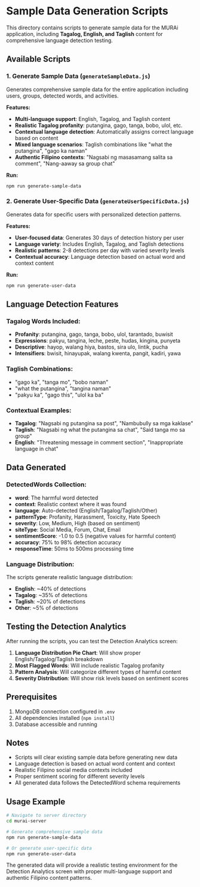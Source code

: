 # Sample Data Generation Scripts

This directory contains scripts to generate sample data for the MURAi application, including **Tagalog, English, and Taglish** content for comprehensive language detection testing.

## Available Scripts

### 1. Generate Sample Data (`generateSampleData.js`)
Generates comprehensive sample data for the entire application including users, groups, detected words, and activities.

**Features:**
- **Multi-language support**: English, Tagalog, and Taglish content
- **Realistic Tagalog profanity**: putangina, gago, tanga, bobo, ulol, etc.
- **Contextual language detection**: Automatically assigns correct language based on content
- **Mixed language scenarios**: Taglish combinations like "what the putangina", "gago ka naman"
- **Authentic Filipino contexts**: "Nagsabi ng masasamang salita sa comment", "Nang-aaway sa group chat"

**Run:**
```bash
npm run generate-sample-data
```

### 2. Generate User-Specific Data (`generateUserSpecificData.js`)
Generates data for specific users with personalized detection patterns.

**Features:**
- **User-focused data**: Generates 30 days of detection history per user
- **Language variety**: Includes English, Tagalog, and Taglish detections
- **Realistic patterns**: 2-8 detections per day with varied severity levels
- **Contextual accuracy**: Language detection based on actual word and context content

**Run:**
```bash
npm run generate-user-data
```

## Language Detection Features

### Tagalog Words Included:
- **Profanity**: putangina, gago, tanga, bobo, ulol, tarantado, buwisit
- **Expressions**: pakyu, tangina, leche, peste, hudas, kingina, punyeta
- **Descriptive**: hayop, walang hiya, bastos, sira ulo, lintik, pucha
- **Intensifiers**: bwisit, hinayupak, walang kwenta, pangit, kadiri, yawa

### Taglish Combinations:
- "gago ka", "tanga mo", "bobo naman"
- "what the putangina", "tangina naman"
- "pakyu ka", "gago this", "ulol ka ba"

### Contextual Examples:
- **Tagalog**: "Nagsabi ng putangina sa post", "Nambubully sa mga kaklase"
- **Taglish**: "Nagsabi ng what the putangina sa chat", "Said tanga mo sa group"
- **English**: "Threatening message in comment section", "Inappropriate language in chat"

## Data Generated

### DetectedWords Collection:
- **word**: The harmful word detected
- **context**: Realistic context where it was found
- **language**: Auto-detected (English/Tagalog/Taglish/Other)
- **patternType**: Profanity, Harassment, Toxicity, Hate Speech
- **severity**: Low, Medium, High (based on sentiment)
- **siteType**: Social Media, Forum, Chat, Email
- **sentimentScore**: -1.0 to 0.5 (negative values for harmful content)
- **accuracy**: 75% to 98% detection accuracy
- **responseTime**: 50ms to 500ms processing time

### Language Distribution:
The scripts generate realistic language distribution:
- **English**: ~40% of detections
- **Tagalog**: ~35% of detections  
- **Taglish**: ~20% of detections
- **Other**: ~5% of detections

## Testing the Detection Analytics

After running the scripts, you can test the Detection Analytics screen:

1. **Language Distribution Pie Chart**: Will show proper English/Tagalog/Taglish breakdown
2. **Most Flagged Words**: Will include realistic Tagalog profanity
3. **Pattern Analysis**: Will categorize different types of harmful content
4. **Severity Distribution**: Will show risk levels based on sentiment scores

## Prerequisites

1. MongoDB connection configured in `.env`
2. All dependencies installed (`npm install`)
3. Database accessible and running

## Notes

- Scripts will clear existing sample data before generating new data
- Language detection is based on actual word content and context
- Realistic Filipino social media contexts included
- Proper sentiment scoring for different severity levels
- All generated data follows the DetectedWord schema requirements

## Usage Example

```bash
# Navigate to server directory
cd murai-server

# Generate comprehensive sample data
npm run generate-sample-data

# Or generate user-specific data
npm run generate-user-data
```

The generated data will provide a realistic testing environment for the Detection Analytics screen with proper multi-language support and authentic Filipino content patterns.
